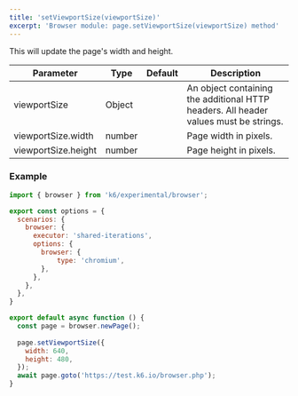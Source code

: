 ```yaml
---
title: 'setViewportSize(viewportSize)'
excerpt: 'Browser module: page.setViewportSize(viewportSize) method'
---
```


This will update the page's width and height.

<TableWithNestedRows>

| Parameter       | Type   | Default | Description                                                                                                                                                                                                                           |
|-----------------|--------|---------|---------------------------------------------------------------------------------------------------------------------------------------------------------------------------------------------------------------------------------------|
| viewportSize    | Object |         |  An object containing the additional HTTP headers. All header values must be strings.                             |
| viewportSize.width | number |      | Page width in pixels. |
| viewportSize.height | number |      | Page height in pixels. |

</TableWithNestedRows>

### Example

<CodeGroup labels={[]}>

```javascript
import { browser } from 'k6/experimental/browser';

export const options = {
  scenarios: {
    browser: {
      executor: 'shared-iterations',
      options: {
        browser: {
            type: 'chromium',
        },
      },
    },
  },
}

export default async function () {
  const page = browser.newPage();
  
  page.setViewportSize({
    width: 640,
    height: 480,
  });
  await page.goto('https://test.k6.io/browser.php');
}
```

</CodeGroup>